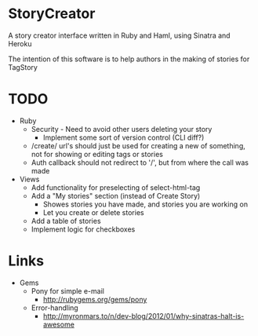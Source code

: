 # StoryCreator

A story creator interface written in Ruby and Haml, using Sinatra and Heroku

The intention of this software is to help authors in the making of stories for TagStory

# TODO
* Ruby
  * Security - Need to avoid other users deleting your story
    * Implement some sort of version control (CLI diff?)
  * /create/ url's should just be used for creating a new of something, not for showing or editing tags or stories
  * Auth callback should not redirect to '/', but from where the call was made
* Views
  * Add functionality for preselecting of select-html-tag
  * Add a "My stories" section (instead of Create Story)
    * Showes stories you have made, and stories you are working on
    * Let you create or delete stories
  * Add a table of stories
  * Implement logic for checkboxes

# Links
* Gems
  * Pony for simple e-mail
    * http://rubygems.org/gems/pony
  * Error-handling
    * http://myronmars.to/n/dev-blog/2012/01/why-sinatras-halt-is-awesome